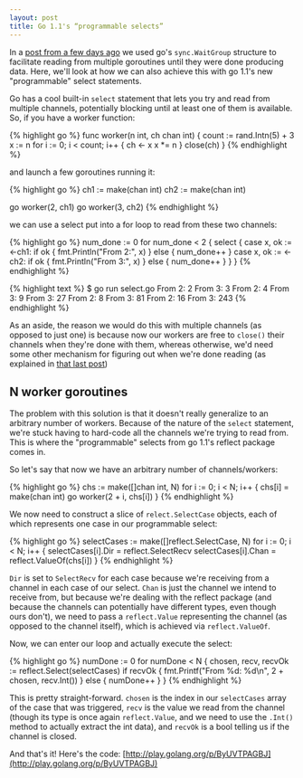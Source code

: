 ```yaml
---
layout: post
title: Go 1.1's “programmable selects”
---
```


In a [post from a few days ago](/blog/two-goroutines-one-channel) we used go's `sync.WaitGroup` structure to facilitate reading from multiple goroutines until they were done producing data. Here, we'll look at how we can also achieve this with go 1.1's new "programmable" select statements.

Go has a cool built-in `select` statement that lets you try and read from multiple channels, potentially blocking until at least one of them is available. So, if you have a worker function:

{% highlight go %}
func worker(n int, ch chan int) {
  count := rand.Intn(5) + 3
  x := n
  for i := 0; i < count; i++ {
    ch <- x
    x *= n
  }
  close(ch)
}
{% endhighlight %}

and launch a few goroutines running it:

{% highlight go %}
ch1 := make(chan int)
ch2 := make(chan int)

go worker(2, ch1)
go worker(3, ch2)
{% endhighlight %}

we can use a select put into a for loop to read from these two channels:

{% highlight go %}
num_done := 0
for num_done < 2 {
  select {
  case x, ok := <-ch1:
    if ok {
      fmt.Println("From 2:", x)
    } else {
      num_done++
    }
  case x, ok := <-ch2:
    if ok {
      fmt.Println("From 3:", x)
    } else {
      num_done++
    }
  }
}
{% endhighlight %}

{% highlight text %}
$ go run select.go
From 2: 2
From 3: 3
From 2: 4
From 3: 9
From 3: 27
From 2: 8
From 3: 81
From 2: 16
From 3: 243
{% endhighlight %}

As an aside, the reason we would do this with multiple channels (as opposed to just one) is because now our workers are free to `close()` their channels when they're done with them, whereas otherwise, we'd need some other mechanism for figuring out when we're done reading (as explained in [that last post](/blog/two-goroutines-one-channel))

## N worker goroutines

The problem with this solution is that it doesn't really generalize to an arbitrary number of workers. Because of the nature of the `select` statement, we're stuck having to hard-code all the channels we're trying to read from. This is where the "programmable" selects from go 1.1's reflect package comes in.

So let's say that now we have an arbitrary number of channels/workers:

{% highlight go %}
chs := make([]chan int, N)
for i := 0; i < N; i++ {
  chs[i] = make(chan int)
  go worker(2 + i, chs[i])
}
{% endhighlight %}

We now need to construct a slice of `relect.SelectCase` objects, each of which represents one case in our programmable select:


{% highlight go %}
selectCases := make([]reflect.SelectCase, N)
for i := 0; i < N; i++ {
  selectCases[i].Dir = reflect.SelectRecv
  selectCases[i].Chan = reflect.ValueOf(chs[i])
}
{% endhighlight %}

`Dir` is set to `SelectRecv` for each case because we're receiving from a channel in each case of our select. `Chan` is just the channel we intend to receive from, but because we're dealing with the reflect package (and because the channels can potentially have different types, even though ours don't), we need to pass a `reflect.Value` representing the channel (as opposed to the channel itself), which is achieved via `reflect.ValueOf`.

Now, we can enter our loop and actually execute the select:


{% highlight go %}
numDone := 0
for numDone < N {
  chosen, recv, recvOk := reflect.Select(selectCases)
  if recvOk {
    fmt.Printf("From %d: %d\n", 2 + chosen, recv.Int())
  } else {
    numDone++
  }
}
{% endhighlight %}

This is pretty straight-forward. `chosen` is the index in our `selectCases` array of the case that was triggered, `recv` is the value we read from the channel (though its type is once again `reflect.Value`, and we need to use the `.Int()` method to actually extract the int data), and `recvOk` is a bool telling us if the channel is closed.

And that's it! Here's the code: [http://play.golang.org/p/ByUVTPAGBJ](http://play.golang.org/p/ByUVTPAGBJ)
